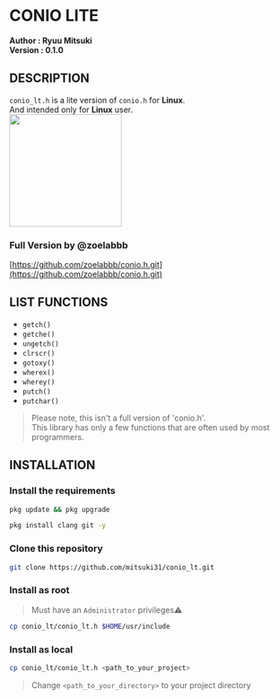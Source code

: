 # CONIO LITE
**Author  : Ryuu Mitsuki**<br>
**Version : 0.1.0**<br>

## DESCRIPTION
`conio_lt.h` is a lite version of `conio.h` for **Linux**.<br>
And intended only for **Linux** user.<br>
<img src="https://www.freepnglogos.com/uploads/linux-png/difference-between-linux-and-window-operating-system-3.png" width="200" height="200"/>

### Full Version by @zoelabbb
[https://github.com/zoelabbb/conio.h.git](https://github.com/zoelabbb/conio.h.git)

## LIST FUNCTIONS
- `getch()`
- `getche()`
- `ungetch()`
- `clrscr()`
- `gotoxy()`
- `wherex()`
- `wherey()`
- `putch()`
- `putchar()`
> Please note, this isn't a full version of 'conio.h'.<br>
> This library has only a few functions that are often used by most programmers.<br>

## INSTALLATION
### Install the requirements
```bash
pkg update && pkg upgrade
```
```bash
pkg install clang git -y
```
### Clone this repository
```bash
git clone https://github.com/mitsuki31/conio_lt.git
```

### Install as root
> Must have an `Administrator` privileges:warning:
```bash
cp conio_lt/conio_lt.h $HOME/usr/include
```

### Install as local
```bash
cp conio_lt/conio_lt.h <path_to_your_project>
```
> Change `<path_to_your_directory>` to your project directory<br>
